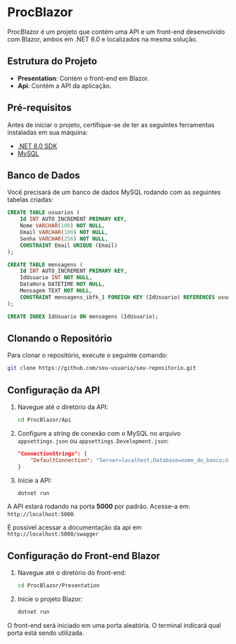 # ProcBlazor

ProcBlazor é um projeto que contém uma API e um front-end desenvolvido com Blazor, ambos em .NET 8.0 e localizados na mesma solução.

## Estrutura do Projeto

- **Presentation**: Contém o front-end em Blazor.
- **Api**: Contém a API da aplicação.

## Pré-requisitos

Antes de iniciar o projeto, certifique-se de ter as seguintes ferramentas instaladas em sua máquina:

- [.NET 8.0 SDK](https://dotnet.microsoft.com/download)
- [MySQL](https://dev.mysql.com/downloads/installer/)

## Banco de Dados

Você precisará de um banco de dados MySQL rodando com as seguintes tabelas criadas:

```sql
CREATE TABLE usuarios (
    Id INT AUTO_INCREMENT PRIMARY KEY,
    Nome VARCHAR(100) NOT NULL,
    Email VARCHAR(100) NOT NULL,
    Senha VARCHAR(256) NOT NULL,
    CONSTRAINT Email UNIQUE (Email)
);

CREATE TABLE mensagens (
    Id INT AUTO_INCREMENT PRIMARY KEY,
    IdUsuario INT NOT NULL,
    DataHora DATETIME NOT NULL,
    Mensagem TEXT NOT NULL,
    CONSTRAINT mensagens_ibfk_1 FOREIGN KEY (IdUsuario) REFERENCES usuarios(Id)
);

CREATE INDEX IdUsuario ON mensagens (IdUsuario);
```
## Clonando o Repositório

Para clonar o repositório, execute o seguinte comando:

```bash
git clone https://github.com/seu-usuario/seu-repositorio.git
```

## Configuração da API

1. Navegue até o diretório da API:

    ```bash
    cd ProcBlazor/Api
    ```

2. Configure a string de conexão com o MySQL no arquivo `appsettings.json` ou `appsettings.Development.json`:

    ```json
    "ConnectionStrings": {
        "DefaultConnection": "Server=localhost;Database=nome_do_banco;User=root;Password=sua_senha;"
    }
    ```

3. Inicie a API:

    ```bash
    dotnet run
    ```

A API estará rodando na porta **5000** por padrão. Acesse-a em: `http://localhost:5000`.

É possível acessar a documentação da api em `http://localhost:5000/swagger`


## Configuração do Front-end Blazor

1. Navegue até o diretório do front-end:

    ```bash
    cd ProcBlazor/Presentation
    ```

2. Inicie o projeto Blazor:

    ```bash
    dotnet run
    ```

O front-end será iniciado em uma porta aleatória. O terminal indicará qual porta está sendo utilizada.
